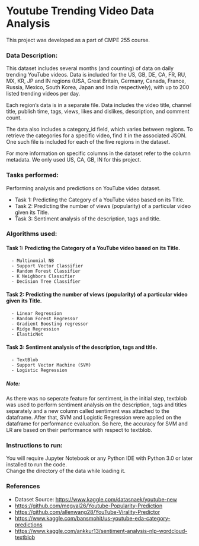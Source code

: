 # Youtube Trending Video Data Analysis
This project was developed as a part of CMPE 255 course.

### Data Description:
This dataset includes several months (and counting) of data on daily trending YouTube videos. Data is included for the US, GB, DE, CA, FR, RU, MX, KR, JP and IN regions (USA, Great Britain, Germany, Canada, France, Russia, Mexico, South Korea, Japan and India respectively), with up to 200 listed trending videos per day.

Each region’s data is in a separate file. Data includes the video title, channel title, publish time, tags, views, likes and dislikes, description, and comment count.

The data also includes a category_id field, which varies between regions. To retrieve the categories for a specific video, find it in the associated JSON. One such file is included for each of the five regions in the dataset.

For more information on specific columns in the dataset refer to the column metadata.
We only used US, CA, GB, IN for this project. <br>

### Tasks performed:
Performing analysis and predictions on YouTube video dataset.
- Task 1: Predicting the Category of a YouTube video based on its Title.
- Task 2: Predicting the number of views  (popularity) of a particular video given its Title.
- Task 3: Sentiment analysis of the description, tags and title.

### Algorithms used:
#### Task 1: Predicting the Category of a YouTube video based on its Title.
      - Multinomial NB
      - Support Vector Classifier
      - Random Forest Classifier
      - K Neighbors Classifier
      - Decision Tree Classifier
#### Task 2: Predicting the number of views  (popularity) of a particular video given its Title.
      - Linear Regression
      - Random Forest Regressor
      - Gradient Boosting regressor
      - Ridge Regression
      - ElasticNet
#### Task 3: Sentiment analysis of the description, tags and title.
      - TextBlob
      - Support Vector Machine (SVM)
      - Logistic Regression
##### Note:
As there was no seperate feature for sentiment, in the initial step, textblob was used to perform sentiment analysis on the description, tags and titles separately and a new column called sentiment was attached to the dataframe. After that, SVM and Logistic Regression were applied on the dataframe for performance evaluation. So here, the accuracy for SVM and LR are based on their performance with respect to textblob.

### Instructions to run:
You will require Jupyter Notebook or any Python IDE with Python 3.0 or later installed to run the code. <br>
Change the directory of the data while loading it. 

### References
- Dataset Source: https://www.kaggle.com/datasnaek/youtube-new
- https://github.com/megval26/Youtube-Popularity-Prediction
- https://github.com/allenwang28/YouTube-Virality-Predictor
- https://www.kaggle.com/bansmohit/us-youtube-eda-category-predictions
- https://www.kaggle.com/ankkur13/sentiment-analysis-nlp-wordcloud-textblob
